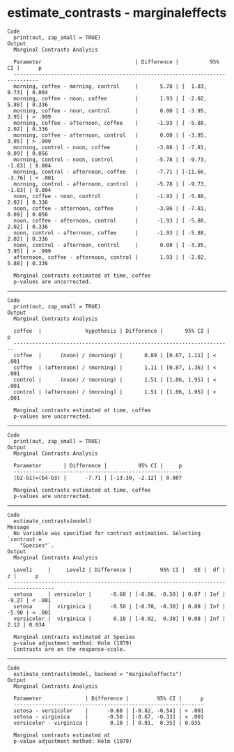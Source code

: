 # estimate_contrasts - marginaleffects

    Code
      print(out, zap_small = TRUE)
    Output
      Marginal Contrasts Analysis
      
      Parameter                              | Difference |          95% CI |      p
      ------------------------------------------------------------------------------
      morning, coffee - morning, control     |       5.78 | [  1.83,  9.73] | 0.004 
      morning, coffee - noon, coffee         |       1.93 | [ -2.02,  5.88] | 0.336 
      morning, coffee - noon, control        |       0.00 | [ -3.95,  3.95] | > .999
      morning, coffee - afternoon, coffee    |      -1.93 | [ -5.88,  2.02] | 0.336 
      morning, coffee - afternoon, control   |       0.00 | [ -3.95,  3.95] | > .999
      morning, control - noon, coffee        |      -3.86 | [ -7.81,  0.09] | 0.056 
      morning, control - noon, control       |      -5.78 | [ -9.73, -1.83] | 0.004 
      morning, control - afternoon, coffee   |      -7.71 | [-11.66, -3.76] | < .001
      morning, control - afternoon, control  |      -5.78 | [ -9.73, -1.83] | 0.004 
      noon, coffee - noon, control           |      -1.93 | [ -5.88,  2.02] | 0.336 
      noon, coffee - afternoon, coffee       |      -3.86 | [ -7.81,  0.09] | 0.056 
      noon, coffee - afternoon, control      |      -1.93 | [ -5.88,  2.02] | 0.336 
      noon, control - afternoon, coffee      |      -1.93 | [ -5.88,  2.02] | 0.336 
      noon, control - afternoon, control     |       0.00 | [ -3.95,  3.95] | > .999
      afternoon, coffee - afternoon, control |       1.93 | [ -2.02,  5.88] | 0.336 
      
      Marginal contrasts estimated at time, coffee
      p-values are uncorrected.

---

    Code
      print(out, zap_small = TRUE)
    Output
      Marginal Contrasts Analysis
      
      coffee  |              hypothesis | Difference |       95% CI |      p
      ----------------------------------------------------------------------
      coffee  |      (noon) / (morning) |       0.89 | [0.67, 1.11] | < .001
      coffee  | (afternoon) / (morning) |       1.11 | [0.87, 1.36] | < .001
      control |      (noon) / (morning) |       1.51 | [1.06, 1.95] | < .001
      control | (afternoon) / (morning) |       1.51 | [1.06, 1.95] | < .001
      
      Marginal contrasts estimated at time, coffee
      p-values are uncorrected.

---

    Code
      print(out, zap_small = TRUE)
    Output
      Marginal Contrasts Analysis
      
      Parameter       | Difference |          95% CI |     p
      ------------------------------------------------------
      (b2-b1)=(b4-b3) |      -7.71 | [-13.30, -2.12] | 0.007
      
      Marginal contrasts estimated at time, coffee
      p-values are uncorrected.

---

    Code
      estimate_contrasts(model)
    Message
      No variable was specified for contrast estimation. Selecting `contrast =
        "Species"`.
    Output
      Marginal Contrasts Analysis
      
      Level1     |     Level2 | Difference |         95% CI |   SE |  df |     z |      p
      -----------------------------------------------------------------------------------
      setosa     | versicolor |      -0.68 | [-0.86, -0.50] | 0.07 | Inf | -9.27 | < .001
      setosa     |  virginica |      -0.50 | [-0.70, -0.30] | 0.08 | Inf | -5.90 | < .001
      versicolor |  virginica |       0.18 | [-0.02,  0.38] | 0.08 | Inf |  2.12 | 0.034 
      
      Marginal contrasts estimated at Species
      p-value adjustment method: Holm (1979)
      Contrasts are on the response-scale.

---

    Code
      estimate_contrasts(model, backend = "marginaleffects")
    Output
      Marginal Contrasts Analysis
      
      Parameter              | Difference |         95% CI |      p
      -------------------------------------------------------------
      setosa - versicolor    |      -0.68 | [-0.82, -0.54] | < .001
      setosa - virginica     |      -0.50 | [-0.67, -0.33] | < .001
      versicolor - virginica |       0.18 | [ 0.01,  0.35] | 0.035 
      
      Marginal contrasts estimated at 
      p-value adjustment method: Holm (1979)

